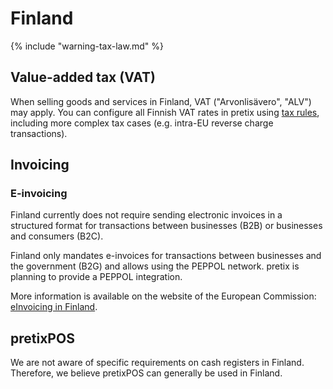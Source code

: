 # Finland

{% include "warning-tax-law.md" %}

## Value-added tax (VAT)

When selling goods and services in Finland, VAT ("Arvonlisävero", "ALV") may apply.
You can configure all Finnish VAT rates in pretix using [tax rules](../../guides/taxes.md), including more complex tax cases (e.g. intra-EU reverse charge transactions).

## Invoicing

### E-invoicing

Finland currently does not require sending electronic invoices in a structured format for transactions between businesses (B2B) or businesses and consumers (B2C).

Finland only mandates e-invoices for transactions between businesses and the government (B2G) and allows using the PEPPOL network.
pretix is planning to provide a PEPPOL integration.

More information is available on the website of the European Commission: [eInvoicing in Finland](https://ec.europa.eu/digital-building-blocks/sites/display/DIGITAL/eInvoicing+in+Finland).

## pretixPOS

We are not aware of specific requirements on cash registers in Finland.
Therefore, we believe pretixPOS can generally be used in Finland.